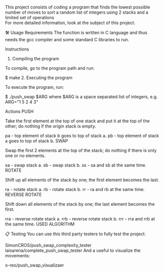 This project consists of coding a program that finds the lowest possible number of moves to
sort a random list of integers using 2 stacks and a limited set of operations  
For more detailed information, look at the subject of this project.

🛠️ Usage
Requirements
The function is written in C language and thus needs the gcc compiler and some standard C libraries to run.

Instructions
1. Compiling the program

To compile, go to the program path and run:

$ make
2. Executing the program

To execute the program, run:

$ ./push_swap $ARG
where $ARG is a space separated list of integers, e.g. ARG="1 5 2 4 3"

Actions
PUSH

Take the first element at the top of one stack and put it at the top of the other; do nothing if the origin stack is empty.

pa - top element of stack b goes to top of stack a.
pb - top element of stack a goes to top of stack b.
SWAP

Swap the first 2 elements at the top of the stack; do nothing if there is only one or no elements.

sa - swap stack a.
sb - swap stack b.
ss - sa and sb at the same time.
ROTATE

Shift up all elements of the stack by one; the first element becomes the last.

ra - rotate stack a.
rb - rotate stack b.
rr - ra and rb at the same time.
REVERSE ROTATE

Shift down all elements of the stack by one; the last element becomes the first.

rra - reverse rotate stack a.
rrb - reverse rotate stack b.
rrr - rra and rrb at the same time.
USED ALGORITHM

📋 Testing
You can use this third party testers to fully test the project:

SimonCROS/push_swap_complexity_tester
laisarena/complete_push_swap_tester
And a useful to visualize the movements:

o-reo/push_swap_visualizaer
